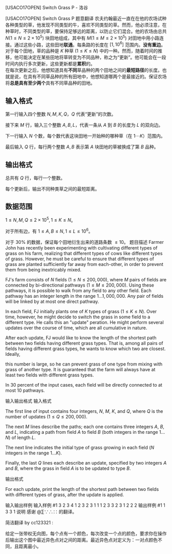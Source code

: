 



[USACO17OPEN] Switch Grass P - 洛谷














[USACO17OPEN] Switch Grass P
题意翻译
农夫约翰最近一直在在他的农场试种各种类型的草，他发现不同类型的牛，喜欢不同类型的草。然而，他必须注意，在种草时，不同类型的草，要保持足够远的距离，以防止它们混合。他的农场由总共 $N(1\le N\le 2\times 10^5)$ 块田地组成，其中有 $M(1\le M\le 2\times 10^5)$ 对田地中用小路连接。通过这些小路，这些田地**联通**。每条路的长度在 $[1,10^6]$ 范围内。**没有重边**。  
对于每个田地，草的品种是 $K$ 种草 $(1\le K\le N)$ 中的一种。然而，随着时间的推移，他可能决定在某些田地将草转变为不同品种，称之为“更新”。他可能会在一段时间内执行多次更新，这些更新都是**累积**的。  
在每次更新之后，他想知道具有**不同**草品种的两个田地之间的**最短路径**的长度。也就是说，在具有不同草品种的所有田地中，他想知道哪两个是最接近的。保证农场将**总是具有至少两个**具有不同草品种的田地。

## 输入格式

第一行输入四个整数 $N,M,K,Q$，$Q$ 代表“更新”的次数。

接下来 $M$ 行，输入三个整数 $A,B,L$，代表一条从 $A$ 到 $B$ 的长度为 $L$ 的双向边。

下一行输入 $N$ 个数，每个数代表这块田地一开始种的哪种草（在 $1\cdots K$）范围内。

最后输入 $Q$ 行，每行两个整数 $A,B$ 表示第 $A$ 块田地的草被换成了第 $B$ 品种。

## 输出格式

总共有 $Q$ 行，每行一个整数。

每个更新后，输出不同种类草之间的最短距离。

## 数据范围

$1\le N,M,Q\le 2\times 10^5,1\le K\le N$。

对于所有边，有 $1\le A,B\le N,1\le L\le 10^6$。

对于 30% 的数据，保证每个田地衍生出来的道路条数 $\le 10$。
题目描述
Farmer John has recently been experimenting with cultivating different types of grass on his farm, realizing that different types of cows like different types of grass. However, he must be careful to ensure that different types of grass are planted sufficiently far away from each-other, in order to prevent them from being inextricably mixed.


FJ's farm consists of $N$ fields ($1 \leq N \leq 200,000$), where $M$ pairs of  fields are connected by bi-directional pathways ($1 \leq M \leq 200,000$).  Using these pathways, it is possible to walk from any field to any other field. Each pathway has an integer length in the range $1 \ldots 1,000,000$. Any pair of fields will be linked by at most one direct pathway.


In each field, FJ initially plants one of $K$ types of grass ($1 \leq K \leq N$). Over time, however, he might decide to switch the grass in some field to a different type. He calls this an "update"  peration. He might perform several updates over the course of time, which are all cumulative in nature.


After each update, FJ would like to know the length of the shortest path between two fields having different grass types. That is, among all pairs of fields having different grass types, he wants to know which two are closest. Ideally,

this number is large, so he can prevent grass of one type from mixing with grass of another type. It is guaranteed that the farm will always have at least two fields with different grass types.


In 30 percent of the input cases, each field will be directly connected to at most 10 pathways.



输入输出格式
输入格式

The first line of input contains four integers, $N$, $M$, $K$, and $Q$, where $Q$ is the number of updates ($1 \leq Q \leq 200,000$).

The next $M$ lines describe the paths; each one contains three integers $A$, $B$, and $L$, indicating a path from field $A$ to field $B$ (both integers in the range $1 \ldots N$) of length $L$.

The next line indicates the initial type of grass growing in each field ($N$ integers in the range $1 \ldots K$).

Finally, the last $Q$ lines each describe an update, specified by two integers $A$ and $B$, where the grass in field $A$ is to be updated to type $B$.

输出格式

For each update, print the length of the shortest path between two fields with different types of grass, after the update is applied.

输入输出样例
输入样例 #1
3 2 3 4
1 2 3
2 3 1
1 1 2
3 3
2 3
1 2
2 2
输出样例 #1
1
3
3
1
说明
感谢 @∑∵∴∷  的翻译。

简洁翻译 by cc123321 :

给定一张带权无向图，每个点有一个颜色，每次改变一个点的颜色，要求你在操作后输出这个图中最近异色点对之间的距离。最近异色点对定义为：一对点颜色不同，且距离最小。







